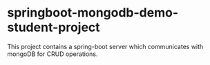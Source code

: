 # springboot-mongodb-demo-student-project
This project contains a spring-boot server which communicates with mongoDB for CRUD operations.
